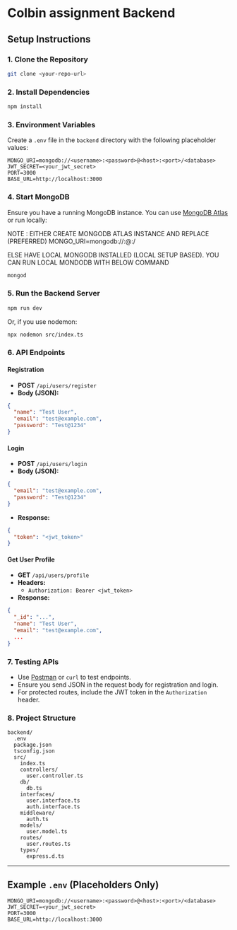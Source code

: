 # Colbin assignment Backend

## Setup Instructions

### 1. Clone the Repository
```sh
git clone <your-repo-url>
```

### 2. Install Dependencies
```sh
npm install
```

### 3. Environment Variables
Create a `.env` file in the `backend` directory with the following placeholder values:
```
MONGO_URI=mongodb://<username>:<password>@<host>:<port>/<database>
JWT_SECRET=<your_jwt_secret>
PORT=3000
BASE_URL=http://localhost:3000
```

### 4. Start MongoDB
Ensure you have a running MongoDB instance. You can use [MongoDB Atlas](https://www.mongodb.com/products/platform/atlas-database) or run locally:

NOTE : 
EITHER CREATE MONGODB ATLAS INSTANCE AND REPLACE (PREFERRED)
MONGO_URI=mongodb://<username>:<password>@<host>:<port>/<database>

ELSE
HAVE LOCAL MONGODB INSTALLED (LOCAL SETUP BASED). YOU CAN RUN LOCAL MONDODB WITH BELOW COMMAND
```sh
mongod
```

### 5. Run the Backend Server
```sh
npm run dev
```
Or, if you use nodemon:
```sh
npx nodemon src/index.ts
```

### 6. API Endpoints

#### Registration
- **POST** `/api/users/register`
- **Body (JSON):**
```json
{
  "name": "Test User",
  "email": "test@example.com",
  "password": "Test@1234"
}
```

#### Login
- **POST** `/api/users/login`
- **Body (JSON):**
```json
{
  "email": "test@example.com",
  "password": "Test@1234"
}
```
- **Response:**
```json
{
  "token": "<jwt_token>"
}
```

#### Get User Profile
- **GET** `/api/users/profile`
- **Headers:**
  - `Authorization: Bearer <jwt_token>`
- **Response:**
```json
{
  "_id": "...",
  "name": "Test User",
  "email": "test@example.com",
  ...
}
```

### 7. Testing APIs
- Use [Postman](https://www.postman.com/) or `curl` to test endpoints.
- Ensure you send JSON in the request body for registration and login.
- For protected routes, include the JWT token in the `Authorization` header.

### 8. Project Structure
```
backend/
  .env
  package.json
  tsconfig.json
  src/
    index.ts
    controllers/
      user.controller.ts
    db/
      db.ts
    interfaces/
      user.interface.ts
      auth.interface.ts
    middleware/
      auth.ts
    models/
      user.model.ts
    routes/
      user.routes.ts
    types/
      express.d.ts
```
---

## Example `.env` (Placeholders Only)
```
MONGO_URI=mongodb://<username>:<password>@<host>:<port>/<database>
JWT_SECRET=<your_jwt_secret>
PORT=3000
BASE_URL=http://localhost:3000
```
